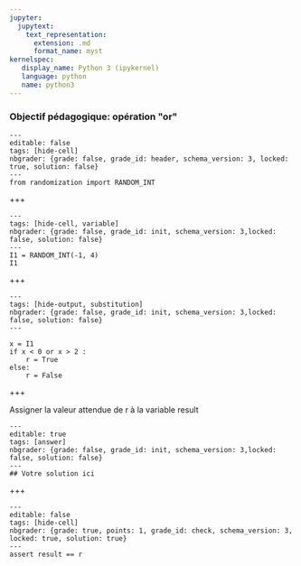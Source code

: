 ```yaml
---
jupyter:
  jupytext:
    text_representation:
      extension: .md
      format_name: myst
kernelspec:
   display_name: Python 3 (ipykernel)
   language: python
   name: python3
---
```


### Objectif pédagogique: opération "or"

```{code-cell} python
---
editable: false
tags: [hide-cell]
nbgrader: {grade: false, grade_id: header, schema_version: 3, locked: true, solution: false}
---
from randomization import RANDOM_INT
```

+++

```{code-cell} python
---
tags: [hide-cell, variable]
nbgrader: {grade: false, grade_id: init, schema_version: 3,locked: false, solution: false}
---
I1 = RANDOM_INT(-1, 4)
I1
```

+++

```{code-cell} python
---
tags: [hide-output, substitution]
nbgrader: {grade: false, grade_id: init, schema_version: 3,locked: false, solution: false}
---

x = I1
if x < 0 or x > 2 :
    r = True
else:
    r = False
```

+++

Assigner la valeur attendue de r à la variable result

```{code-cell} python
---
editable: true
tags: [answer]
nbgrader: {grade: false, grade_id: init, schema_version: 3,locked: false, solution: false}
---
## Votre solution ici
```

+++

```{code-cell} python
---
editable: false
tags: [hide-cell]
nbgrader: {grade: true, points: 1, grade_id: check, schema_version: 3, locked: true, solution: true}
---
assert result == r
```
